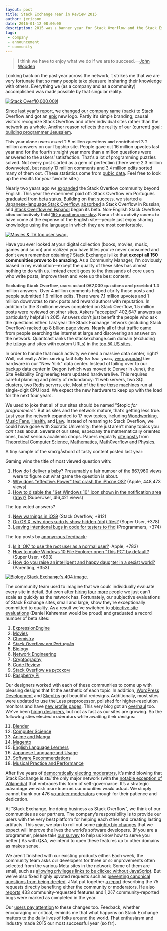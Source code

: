 ```yaml
---
layout: post
title: Stack Exchange Year in Review 2015
author: jericson
date: 2016-01-12 08:00:00
description: 2015 was a banner year for Stack Overflow and the Stack Exchange network.  
tags: 
 - company 
 - announcement
 - community
---
```


> I think we have to enjoy what we do if we are to succeed.&mdash;[John Wooden](https://en.wikipedia.org/wiki/John_Wooden)

Looking back on the past year across the network, it strikes me that we are very fortunate that so many people take pleasure in sharing their knowledge with others. Everything we (as a company and as a community) accomplished was made possible by that singular reality.

[![Stack Overfl0,000,000!](https://i.stack.imgur.com/D64Fr.png)](http://stackoverflow.com/10m)

Since [last year’s report](https://blog.stackoverflow.com/2015/01/year-in-review-2014/), we [changed our company name](https://blog.stackoverflow.com/2015/09/were-changing-our-name-back-to-stack-overflow/) (back) to Stack Overflow and got an [epic](https://www.youtube.com/watch?v=uipTZ2re4Uk) new logo. Partly it’s simple branding; causal visitors recognize Stack Overflow and other individual sites rather than the network as a whole. Another reason reflects the reality of our (current) goal: [building programmer Jerusalem](https://blog.stackoverflow.com/2015/01/andreessen-horowitz-invests-in-stack-exchange/). 

This year alone users asked 2.5 million questions and contributed 3.2 million answers on our flagship site. People gave out 16 million upvotes last year and for the fourth straight year more than a million questions were answered to the askers’ satisfaction. That's a lot of programming puzzles solved. Not every post started as a gem of perfection (there were 2.3 million downvotes), but nearly 10 million comments and 3.4 million edits sorted many of them out. (These statistics come from [public data](http://data.stackexchange.com/stackoverflow/query/419383/yearly-stats?year=2015&opt.textResults=true). Feel free to look up the results for *your* favorite site.)

Nearly two years ago we [expanded](https://blog.stackoverflow.com/2014/02/cant-we-all-be-reasonable-and-speak-english/) the Stack Overflow community beyond English. This year the experiment paid off: Stack Overflow em Português [graduated from beta status](https://blog.stackoverflow.com/2015/06/stack-overflow-in-portuguese-now-with-less-beta/). Building on that success, we started a [Japanese-language Stack Overflow](https://blog.stackoverflow.com/2014/12/stack-overflow-in-japanese/), [absorbed](https://blog.stackoverflow.com/2015/06/welcome-nicolas-chabanovsky-and-stack-overflow-in-russian/) a Stack Overflow in Russian, and [Stack Overflow en Español](https://blog.stackoverflow.com/2015/08/welcome-juan-garza-and-stack-overflow-en-espa%C3%B1ol/) began its beta. Non-English Stack Overflow sites collectively field [159 questions per day](http://stackexchange.com/sites#questionsperday). None of this activity seems to have come at the expense of the English site—people just enjoy sharing knowledge using the language in which they are most comfortable. 

[![Movies &amp; TV top user swag.](https://i.stack.imgur.com/2MmLs.png)](http://meta.movies.stackexchange.com/questions/2040/moviestv-top-user-swag)

Have you ever looked at your digital collection (books, movies, music, games and so on) and realized you have titles you’ve never consumed and don’t even remember obtaining? Stack Exchange is like that **except all 150 communities prove to be amazing**. As a Community Manager, I’m obviously biased in my evaluation—except the quality of these sites has almost nothing to do with us. Instead credit goes to the thousands of core users who write posts, improve them and vote up the best content. 

Excluding Stack Overflow, users asked 967,039 questions and provided 1.3 million answers. Over 4 million comments helped clarify those posts and people submitted 1.6 million edits. There were 7.1 million upvotes and 1 million downvotes to rank posts and reward authors with reputation. In addition to the 3 million reviews completed on Stack Overflow, 1.5 million posts were reviewed on other sites. Askers "accepted" 402,647 answers as particularly helpful in 2015. Answers don’t just benefit the people who ask the questions either. Last year the Stack Exchange network (including Stack Overflow) racked up [8 billion page views](https://www.quantcast.com/p-c1rF4kxgLUzNc#/trafficCard). Nearly all of that traffic came from people searching the internet at large and discovering an answer on the network. Quantcast ranks the stackexchange.com domain (excluding the [trilogy](https://blog.stackoverflow.com/2009/05/the-stack-overflow-trilogy/) and sites with custom URLs) in the [top 50 US sites](https://www.quantcast.com/top-sites/US/1). 

In order to handle that much activity we need a massive data center, right? Well, not really. After serving faithfully for four years, [we upgraded](http://blog.serverfault.com/2015/03/05/how-we-upgrade-a-live-data-center/) the hardware in our "New York" data center. Instead of failing over to our backup data center in Oregon (which was moved to Denver in June), the Site Reliability Engineering team updated hardware live. This requires careful planning and plenty of redundancy: 11 web servers, two SQL clusters, two Redis servers, etc. Most of the time those machines run at single-digit CPU load. We expect the new hardware to keep up with the load for the next four years.

We used to joke that all of our sites should be named "$topic *for programmers*". But as sites and the network mature, that’s getting less true. Last year the network expanded to 17 new topics, including [Woodworking](http://woodworking.stackexchange.com/), [Music Fans](http://musicfans.stackexchange.com/), [Health](http://health.stackexchange.com/), and [Law](http://law.stackexchange.com/). Instead of renaming to Stack Overflow, we could have gone with Socratic University: there just aren’t many topics you *can’t* ask about. Several of our sites, especially the mathematically oriented ones, boast serious academic chops. Papers regularly [cite posts](http://meta.mathoverflow.net/a/2436/36770) from [Theoretical Computer Science](http://cstheory.stackexchange.com/), [Mathematics](http://math.stackexchange.com/), [MathOverflow](http://mathoverflow.net/) and [Physics](http://physics.stackexchange.com/).

A tiny sample of the smörgåsbord of tasty content posted last year:

Gaming wins the title of most viewed question with: 

1. [How do I deliver a baby?](http://gaming.stackexchange.com/questions/223800) Presumably a fair number of the 867,960 views were to figure out what game the question is about. 
2. [Why does "effective. Power" text crash the iPhone OS?](http://apple.stackexchange.com/questions/189045) (Apple, 448,473 views)
3. [How to disable the "Get Windows 10" icon shown in the notification area (tray)?](http://superuser.com/questions/922068) (SuperUser, 416,421 views)

The top voted answers? 

1. [New warnings in iOS9](http://stackoverflow.com/questions/30856364) (Stack Overflow, +812) 
2. [On OS X, why does sudo ls show hidden (dot) files?](http://superuser.com/questions/931622) (Super User, +378)
3. [Leaving intentional bugs in code for testers to find](http://programmers.stackexchange.com/questions/271399) (Programmers, +374)

The top posts by [anonymous feedback](http://meta.stackexchange.com/q/98630/1438): 

1. [Is it 'OK' to use the root user as a normal user?](http://apple.stackexchange.com/questions/192422) (Apple, +783) 
2. [How to make Windows 10 File Explorer open "This PC" by default?](http://superuser.com/questions/879268) (Super User, +693)
3. [How do you raise an intelligent and happy daughter in a sexist world?](http://parenting.stackexchange.com/questions/19025) (Parenting, +353)

[![Biology Stack Exchange's 404 image.](https://i.stack.imgur.com/RLxEo.png)](http://biology.stackexchange.com/404)

The community team used to imagine that we could individually evaluate every site in detail. But even after [hiring](https://blog.stackoverflow.com/2015/04/jnat-and-animuson-workin-on-ur-problemz/) [four](https://blog.stackoverflow.com/2015/06/pivoting-into-a-new-career-please-welcome-taryn-pratt-bluefooted-community-manager/) [more](https://blog.stackoverflow.com/2015/08/welcome-juan-garza-and-stack-overflow-en-espa%C3%B1ol/) people we just can't scale as quickly as the network has. Fortunately, our subjective evaluations of Stack Exchange sites, small and large, show they're exceptionally committed to quality. As a result we’ve switched to [objective site evaluations](http://meta.stackexchange.com/q/257614/1438) (Daniel Kahneman would be proud) and graduated a record number of beta sites:

1. [ExpressionEngine](http://expressionengine.stackexchange.com/) 
2. [Movies](http://movies.stackexchange.com/) 
3. [Chemistry](http://chemistry.stackexchange.com/) 
4. [Stack Overflow em Português](http://pt.stackoverflow.com/) 
5. [Biology](http://biology.stackexchange.com/) 
6. [Network Engineering](http://networkengineering.stackexchange.com/)
7. [Cryptography](http://crypto.stackexchange.com/)
8. [Code Review](http://codereview.stackexchange.com/)
9. [Stack Overflow на русском](http://ru.stackoverflow.com/)
10. [Raspberry Pi](http://raspberrypi.stackexchange.com/)

Our designers worked with each of these communities to come up with pleasing designs that fit the aesthetic of each topic. In addition, [WordPress Development](http://wordpress.stackexchange.com/) and [Skeptics](http://skeptics.stackexchange.com/) got beautiful redesigns. Additionally, most sites were updated to use the Less preprocessor, polished for higher-resolution monitors and have [new profile pages](https://blog.stackoverflow.com/2015/04/two-new-user-pages-one-new-stat-this-on/). This very blog got an [overhaul](https://blog.stackoverflow.com/2015/07/the-new-stack-exchange-blog/) too. We've been [hiring designers](http://stackexchange.com/work-here/87771/senior-product-designer), but not as fast as our sites are growing. So the following sites elected moderators while awaiting their designs:

11. [Blender](http://blender.stackexchange.com/)
12. [Computer Science](http://cs.stackexchange.com/)
13. [Anime and Manga](http://anime.stackexchange.com/)
14. [Magento](http://magento.stackexchange.com/)
15. [English Language Learners](http://ell.stackexchange.com/)
16. [Japanese Language and Usage](http://japanese.stackexchange.com/)
17. [Software Recommendations](http://softwarerecs.stackexchange.com/)
18. [Musical Practice and Performance](http://music.stackexchange.com/)

After five years of [democratically electing moderators](https://blog.stackoverflow.com/2010/12/stack-exchange-moderator-elections-begin/), it’s mind blowing that Stack Exchange is *still* the only major network (with the [notable exception of Wikipedia](http://skeptics.stackexchange.com/a/31377/3252)) that embraces this form of self-governance. It’s a strategic advantage we wish more internet communities would adopt. We simply cannot thank our 476 [volunteer moderators](http://stackexchange.com/about/moderators?by=users) enough for their patience and dedication.

At "Stack Exchange, Inc doing business as Stack Overflow", we think of our communities as our partners. The company’s  responsibility is to provide our users with the very best platform for helping each other and creating lasting artifacts. This year, we plan to roll out some [mighty big changes](http://meta.stackoverflow.com/questions/310066/stack-overflow-serving-programmers-even-better) that we expect will improve the lives the world’s software developers. (If you are a programmer, please take [our survey](http://meta.stackoverflow.com/questions/314186/stack-overflow-annual-survey-2016) to help us know how to serve you better.) As with Q&A, we intend to open these features up to other domains as makes sense. 

We aren’t finished with our existing products either. Each week, the community team asks our developers for three or so improvements often selected from the various Meta sites in the network. Some of them are small, such as [allowing privileges links to be clicked without JavaScript](http://meta.stackexchange.com/questions/208667/allow-privileges-links-to-be-clicked-without-javascript). But we’ve also fixed highly upvoted requests such as [preventing canonical questions from being deleted](http://meta.stackexchange.com/questions/221619/auto-flag-duplicates-of-deleted-questions-for-reopening-deletion). JNat put together [a report](https://docs.google.com/spreadsheets/d/1b7191M2e2NnDJu11qKsV1ld8GiMjuv73UHT9gVX-H9k/edit?usp=sharing) describing the 75 requests directly benefiting either the community or moderators. He also [reports](https://docs.google.com/spreadsheets/d/1o-o_8PIQENVjeLBS9hhpy01rfnjuuxUbhZUn6vf1_nE/edit?usp=sharing) 433 community-requested features and 1,267 community-reported bugs were marked as completed in the year. 

Our [users pay attention](http://meta.stackexchange.com/a/247647/1438) to these changes too. Feedback, whether encouraging or critical, reminds me that what happens on Stack Exchange matters to the daily lives of folks around the world. That enthusiasm and industry made 2015 our most successful year (so far).
